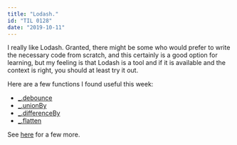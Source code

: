 ```yaml
---
title: "Lodash."
id: "TIL 0128"
date: "2019-10-11"
---
```


I really like Lodash. Granted, there might be some who would prefer to write the necessary code from scratch, and this certainly is a good option for learning, but my feeling is that Lodash is a tool and if it is available and the context is right, you should at least try it out.  

Here are a few functions I found useful this week: 

* [_.debounce](https://lodash.com/docs/4.17.15#debounce)
* [_.unionBy](https://lodash.com/docs/4.17.15#unionBy)
* [_.differenceBy](https://lodash.com/docs/4.17.15#differenceBy)
* [_.flatten](https://lodash.com/docs/4.17.15#flatten)

See [here](/til0081) for a few more.
